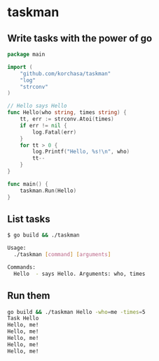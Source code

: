 # taskman

## Write tasks with the power of go
```go
package main

import (
    "github.com/korchasa/taskman"
    "log"
    "strconv"
)

// Hello says Hello
func Hello(who string, times string) {
	tt, err := strconv.Atoi(times)
	if err != nil {
		log.Fatal(err)
	}
	for tt > 0 {
		log.Printf("Hello, %s!\n", who)
		tt--
	}
}

func main() {
	taskman.Run(Hello)
}

```

## List tasks

```bash
$ go build && ./taskman

Usage:
  ./taskman [command] [arguments]

Commands:
  Hello  - says Hello. Arguments: who, times
```

## Run them

```bash
go build && ./taskman Hello -who=me -times=5
Task Hello
Hello, me!
Hello, me!
Hello, me!
Hello, me!
Hello, me!
```

